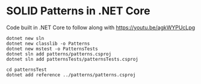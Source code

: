 # SOLID Patterns in .NET Core
Code built in .NET Core to follow along with https://youtu.be/agkWYPUcLpg

`dotnet new sln`  
`dotnet new classlib -o Patterns`   
`dotnet new mstest -o PatternsTests`  
`dotnet sln add patterns/patterns.csproj`  
`dotnet sln add patternsTests/patternsTests.csproj`  

`cd patternsTest`  
`dotnet add reference ../patterns/patterns.csproj`  
